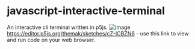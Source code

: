 # javascript-interactive-terminal
An interactive cli terminal written in p5js.
![image](https://user-images.githubusercontent.com/66274167/212471281-85b2de4c-e063-40a5-ba15-a00a6097d701.png)
https://editor.p5js.org/themak/sketches/cZ-ICBZN6 - use this link to view and run code on your web browser.
